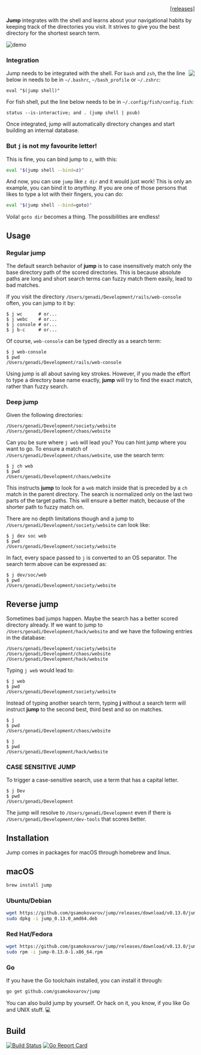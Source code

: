 <p align="right">
  <a href="https://github.com/gsamokovarov/jump/releases">[releases]</a>
</p>

**Jump** integrates with the shell and learns about your navigational habits by
keeping track of the directories you visit. It strives to give you the best
directory for the shortest search term.

![demo](https://raw.githubusercontent.com/gsamokovarov/jump/master/assets/demo.gif)

### Integration

<img align="right" src="https://github.com/gsamokovarov/jump/raw/master/assets/logo-light.png">

Jump needs to be integrated with the shell. For `bash` and `zsh`, the the line
below in needs to be in `~/.bashrc`, `~/bash_profile` or `~/.zshrc`:

    eval "$(jump shell)"

For fish shell, put the line below needs to be in `~/.config/fish/config.fish`:

    status --is-interactive; and . (jump shell | psub)

Once integrated, jump will automatically directory changes and start
building an internal database.


### But `j` is not my favourite letter!

This is fine, you can bind jump to `z`, with this:

```bash
eval "$(jump shell --bind=z)"
```

And now, you can use `jump` like `z dir` and it would just work! This is only
an example, you can bind it to _anything_. If you are one of those persons that
likes to type a lot with their fingers, you can do:

```bash
eval "$(jump shell --bind=goto)"
```

Voila! `goto dir` becomes a thing. The possibilities are endless!

## Usage

### Regular jump

The default search behavior of **jump** is to case insensitively match only the
base directory path of the scored directories. This is because absolute paths
are long and short search terms can fuzzy match them easily, lead to bad
matches.

If you visit the directory `/Users/genadi/Development/rails/web-console` often,
you can jump to it by:

    $ j wc      # or...
    $ j webc    # or...
    $ j console # or...
    $ j b-c     # or...

Of course, `web-console` can be typed directly as a search term:

    $ j web-console
    $ pwd
    /Users/genadi/Development/rails/web-console

Using jump is all about saving key strokes. However, if you made the effort to
type a directory base name exactly, **jump** will try to find the exact match,
rather than fuzzy search.

### Deep jump

Given the following directories:

    /Users/genadi/Development/society/website
    /Users/genadi/Development/chaos/website

Can you be sure where `j web` will lead you? You can hint jump where you want
to go.  To ensure a match of `/Users/genadi/Development/chaos/website`, use the
search term:

    $ j ch web
    $ pwd
    /Users/genadi/Development/chaos/website

This instructs **jump** to look for a `web` match inside that is preceded by a
`ch` match in the parent directory.  The search is normalized only on the last
two parts of the target paths. This will ensure a better match, because of the
shorter path to fuzzy match on.

There are no depth limitations though and a jump to
`/Users/genadi/Development/society/website` can look like:

    $ j dev soc web
    $ pwd
    /Users/genadi/Development/society/website

In fact, every space passed to `j` is converted to an OS separator. The search
term above can be expressed as:

    $ j dev/soc/web
    $ pwd
    /Users/genadi/Development/society/website

## Reverse jump

Sometimes bad jumps happen. Maybe the search has a better scored directory
already. If we want to jump to `/Users/genadi/Development/hack/website` and we
have the following entries in the database:

    /Users/genadi/Development/society/website
    /Users/genadi/Development/chaos/website
    /Users/genadi/Development/hack/website

Typing `j web` would lead to:

    $ j web
    $ pwd
    /Users/genadi/Development/society/website

Instead of typing another search term, typing **j** without a search term will
instruct **jump** to the second best, third best and so on matches.

    $ j
    $ pwd
    /Users/genadi/Development/chaos/website

    $ j
    $ pwd
    /Users/genadi/Development/hack/website

### CASE SENSITIVE JUMP

To trigger a case-sensitive search, use a term that has a capital letter.

    $ j Dev
    $ pwd
    /Users/genadi/Development

The jump will resolve to `/Users/genadi/Development` even if there is
`/Users/genadi/Development/dev-tools` that scores better.


## Installation

Jump comes in packages for macOS through homebrew and linux.

## macOS

```bash
brew install jump
```

### Ubuntu/Debian

```bash
wget https://github.com/gsamokovarov/jump/releases/download/v0.13.0/jump_0.13.0_amd64.deb
sudo dpkg -i jump_0.13.0_amd64.deb
```

### Red Hat/Fedora

```bash
wget https://github.com/gsamokovarov/jump/releases/download/v0.13.0/jump-0.13.0-1.x86_64.rpm
sudo rpm -i jump-0.13.0-1.x86_64.rpm
```

### Go

If you have the Go toolchain installed, you can install it through:

```bash
go get github.com/gsamokovarov/jump
```

You can also build jump by yourself. Or hack on it, you know, if you like Go
and UNIX stuff. 💻

## Build

[![Build Status](https://travis-ci.org/gsamokovarov/jump.svg?branch=master)](https://travis-ci.org/gsamokovarov/jump) [![Go Report Card](https://goreportcard.com/badge/github.com/gsamokovarov/jump)](https://goreportcard.com/report/github.com/gsamokovarov/jump)

[man]: http://gsamokovarov.com/jump
[Go workspace]: https://golang.org/doc/code.html#Workspaces
[conversation]: https://twitter.com/hkdobrev/status/838398833419767808
